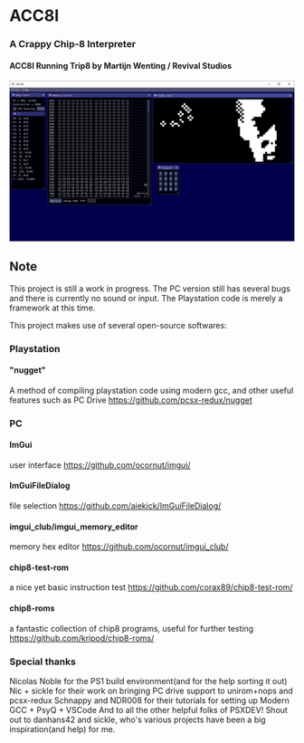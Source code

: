 # ACC8I
### A Crappy Chip-8 Interpreter

#### ACC8I Running Trip8 by Martijn Wenting / Revival Studios
![Image of ACC8I](https://github.com/johnbaumann/ACC8I/blob/master/PC_Screenshot.png?raw=true)

## Note
This project is still a work in progress. The PC version still has several bugs and there is currently no sound or input. The Playstation code is merely a framework at this time.

This project makes use of several open-source softwares:

### Playstation
#### "nugget"
A method of compiling playstation code using modern gcc, and other useful features such as PC Drive
https://github.com/pcsx-redux/nugget

### PC
#### ImGui
user interface
https://github.com/ocornut/imgui/

#### ImGuiFileDialog
file selection
https://github.com/aiekick/ImGuiFileDialog/

#### imgui_club/imgui_memory_editor
memory hex editor
https://github.com/ocornut/imgui_club/

#### chip8-test-rom
a nice yet basic instruction test
https://github.com/corax89/chip8-test-rom/

#### chip8-roms
a fantastic collection of chip8 programs, useful for further testing
https://github.com/kripod/chip8-roms/


### Special thanks
Nicolas Noble for the PS1 build environment(and for the help sorting it out)
Nic + sickle for their work on bringing PC drive support to unirom+nops and pcsx-redux
Schnappy and NDR008 for their tutorials for setting up Modern GCC + PsyQ + VSCode
And to all the other helpful folks of PSXDEV!
Shout out to danhans42 and sickle, who's various projects have been a big inspiration(and help) for me.
